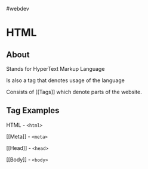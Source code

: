
#webdev 

# HTML

## About

Stands for HyperText Markup Language

Is also a tag that denotes usage of the language

Consists of [[Tags]] which denote parts of the website.

## Tag Examples

HTML - `<html>`

[[Meta]] - `<meta>`

[[Head]] - `<head>`

[[Body]] - `<body>`

